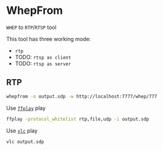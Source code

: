# WhepFrom

`WHEP` to `RTP`/`RTSP` tool

This tool has three working mode:
- `rtp`
- TODO: `rtsp as client`
- TODO: `rtsp as server`

## RTP

```bash
whepfrom -o output.sdp -w http://localhost:7777/whep/777
```

Use [`ffplay`](/guide/ffmpeg) play

```bash
ffplay -protocol_whitelist rtp,file,udp -i output.sdp
```

Use [`vlc`](/guide/vlc) play

```bash
vlc output.sdp
```

